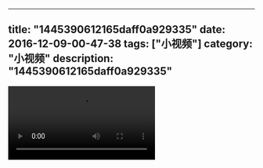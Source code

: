 
---
title: "1445390612165daff0a929335"
date: 2016-12-09-00-47-38
tags: ["小视频"]
category: "小视频"
description: "1445390612165daff0a929335"
---
<video src="http://ohtsqip0g.bkt.clouddn.com/1445390612165daff0a929335.mp4" controls="controls"></video>
